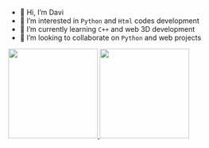 - 👋 Hi, I’m Davi
- 👀 I’m interested in ```Python``` and ```Html``` codes development
- 🌱 I’m currently learning ```C++``` and web 3D development
- 💞️ I’m looking to collaborate on ```Python``` and web projects

<a href="https://github.com/d4v1-sudo">
    <img height="180em" src="https://camo.githubusercontent.com/a915a791c683c3a3a4fc319ae295bd8b1e557035845aea752cf2de68f9c3870f/68747470733a2f2f6769746875622d726561646d652d73746174732e76657263656c2e6170702f6170693f757365726e616d653d643476312d7375646f2673686f775f69636f6e733d74727565267468656d653d6461726b26696e636c7564655f616c6c5f636f6d6d6974733d7472756526636f756e745f707269766174653d74727565267469746c655f636f6c6f723d66666666666626626f726465725f636f6c6f723d3030303030302662675f636f6c6f723d4445472c3030303030302c303030303030" data-canonical-src="https://github-readme-stats.vercel.app/api?username=d4v1-sudo&amp;show_icons=true&amp;theme=dark&amp;include_all_commits=true&amp;count_private=true&amp;title_color=ffffff&amp;border_color=000000&amp;bg_color=DEG,000000,000000" style="max-width: 100%;">
  <img height="180em" src="https://camo.githubusercontent.com/89ab8b5bd76f832cd158571c7c7340be208e28aabc1fa3205c6fd6de070655fc/68747470733a2f2f6769746875622d726561646d652d73746174732e76657263656c2e6170702f6170692f746f702d6c616e67732f3f757365726e616d653d643476312d7375646f266c61796f75743d636f6d70616374266c616e67735f636f756e743d37267468656d653d6461726b267469746c655f636f6c6f723d66666666666626626f726465725f636f6c6f723d3030303030302662675f636f6c6f723d4445472c3030303030302c303030303030" data-canonical-src="https://github-readme-stats.vercel.app/api/top-langs/?username=d4v1-sudo&amp;layout=compact&amp;langs_count=7&amp;theme=dark&amp;title_color=ffffff&amp;border_color=000000&amp;bg_color=DEG,000000,000000" style="max-width: 100%;">
</a>
